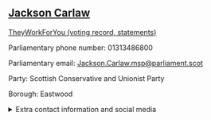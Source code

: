 ## <a href="https://www.parliament.scot/msps/current-and-previous-msps/jackson-carlaw">Jackson Carlaw</a>

<a href="https://www.theyworkforyou.com/mp/13967/jackson_carlaw">TheyWorkForYou (voting record, statements)</a> 

Parliamentary phone number: 01313486800 

Parliamentary email: Jackson.Carlaw.msp@parliament.scot 

Party: Scottish Conservative and Unionist Party 

Borough: Eastwood 

<details><summary>Extra contact information and social media</summary> 
<li>Parliamentary address: The Scottish Parliament, EH99 1SP, Edinburgh</li>
<li>Local office address: Spiersbridge House, 1 Spiersbridge Way, Thornliebank, G46 8NG</li>
<li>Local office phone number: 01414656611</li>
<li>Twitter: @Jackson_Carlaw</li>
<li>Facebook: https://www.facebook.com/jackson4eastwood</li>
<li>Website: jacksoncarlaw.org.uk</li>
</details>